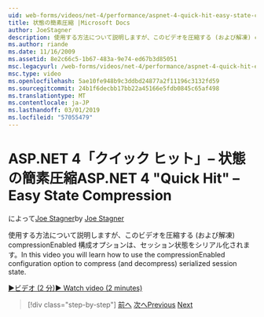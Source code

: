 ```yaml
---
uid: web-forms/videos/net-4/performance/aspnet-4-quick-hit-easy-state-compression
title: 状態の簡素圧縮 |Microsoft Docs
author: JoeStagner
description: 使用する方法について説明しますが、このビデオを圧縮する (および解凍) compressionEnabled 構成オプションは、セッション状態をシリアル化されます。
ms.author: riande
ms.date: 11/16/2009
ms.assetid: 8e2c66c5-1b67-483a-9e74-ed67b3d85051
msc.legacyurl: /web-forms/videos/net-4/performance/aspnet-4-quick-hit-easy-state-compression
msc.type: video
ms.openlocfilehash: 5ae10fe948b9c3ddbd24877a2f11196c3132fd59
ms.sourcegitcommit: 24b1f6decbb17bb22a45166e5fdb0845c65af498
ms.translationtype: MT
ms.contentlocale: ja-JP
ms.lasthandoff: 03/01/2019
ms.locfileid: "57055479"
---
```

<a name="aspnet-4-quick-hit--easy-state-compression"></a><span data-ttu-id="6010a-103">ASP.NET 4「クイック ヒット」– 状態の簡素圧縮</span><span class="sxs-lookup"><span data-stu-id="6010a-103">ASP.NET 4 "Quick Hit" – Easy State Compression</span></span>
====================
<span data-ttu-id="6010a-104">によって[Joe Stagner](https://github.com/JoeStagner)</span><span class="sxs-lookup"><span data-stu-id="6010a-104">by [Joe Stagner](https://github.com/JoeStagner)</span></span>

<span data-ttu-id="6010a-105">使用する方法について説明しますが、このビデオを圧縮する (および解凍) compressionEnabled 構成オプションは、セッション状態をシリアル化されます。</span><span class="sxs-lookup"><span data-stu-id="6010a-105">In this video you will learn how to use the compressionEnabled configuration option to compress (and decompress) serialized session state.</span></span> 

[<span data-ttu-id="6010a-106">&#9654;ビデオ (2 分)</span><span class="sxs-lookup"><span data-stu-id="6010a-106">&#9654; Watch video (2 minutes)</span></span>](https://channel9.msdn.com/Blogs/ASP-NET-Site-Videos/aspnet-4-quick-hit-easy-state-compression)

> [!div class="step-by-step"]
> <span data-ttu-id="6010a-107">[前へ](aspnet-4-quick-hit-selective-view-state.md)
> [次へ](how-do-i-use-the-viewstatemode-property-for-managing-viewstate.md)</span><span class="sxs-lookup"><span data-stu-id="6010a-107">[Previous](aspnet-4-quick-hit-selective-view-state.md)
[Next](how-do-i-use-the-viewstatemode-property-for-managing-viewstate.md)</span></span>
